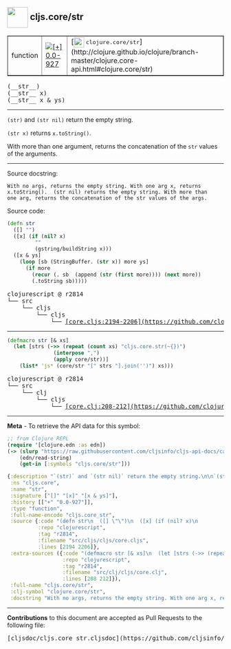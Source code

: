 ## <img width="48px" valign="middle" src="http://i.imgur.com/Hi20huC.png"> cljs.core/str

 <table border="1">
<tr>

<td>function</td>
<td><a href="https://github.com/cljsinfo/cljs-api-docs/tree/0.0-927"><img valign="middle" alt="[+] 0.0-927" src="https://img.shields.io/badge/+-0.0--927-lightgrey.svg"></a> </td>
<td>
[<img height="24px" valign="middle" src="http://i.imgur.com/1GjPKvB.png"> <samp>clojure.core/str</samp>](http://clojure.github.io/clojure/branch-master/clojure.core-api.html#clojure.core/str)
</td>
</tr>
</table>

 <samp>
(__str__)<br>
</samp>
 <samp>
(__str__ x)<br>
</samp>
 <samp>
(__str__ x & ys)<br>
</samp>

---

`(str)` and `(str nil)` return the empty string.

`(str x)` returns `x.toString()`.

With more than one argument, returns the concatenation of the `str` values of
the arguments.

---



Source docstring:

```
With no args, returns the empty string. With one arg x, returns
x.toString().  (str nil) returns the empty string. With more than
one arg, returns the concatenation of the str values of the args.
```

Source code:

```clj
(defn str
  ([] "")
  ([x] (if (nil? x)
         ""
         (gstring/buildString x)))
  ([x & ys]
    (loop [sb (StringBuffer. (str x)) more ys]
      (if more
        (recur (. sb  (append (str (first more)))) (next more))
        (.toString sb)))))
```

 <pre>
clojurescript @ r2814
└── src
    └── cljs
        └── cljs
            └── <ins>[core.cljs:2194-2206](https://github.com/clojure/clojurescript/blob/r2814/src/cljs/cljs/core.cljs#L2194-L2206)</ins>
</pre>


---

```clj
(defmacro str [& xs]
  (let [strs (->> (repeat (count xs) "cljs.core.str(~{})")
               (interpose ",")
               (apply core/str))]
    (list* 'js* (core/str "[" strs "].join('')") xs)))
```

 <pre>
clojurescript @ r2814
└── src
    └── clj
        └── cljs
            └── <ins>[core.clj:208-212](https://github.com/clojure/clojurescript/blob/r2814/src/clj/cljs/core.clj#L208-L212)</ins>
</pre>

---

__Meta__ - To retrieve the API data for this symbol:

```clj
;; from Clojure REPL
(require '[clojure.edn :as edn])
(-> (slurp "https://raw.githubusercontent.com/cljsinfo/cljs-api-docs/catalog/cljs-api.edn")
    (edn/read-string)
    (get-in [:symbols "cljs.core/str"]))
```

```clj
{:description "`(str)` and `(str nil)` return the empty string.\n\n`(str x)` returns `x.toString()`.\n\nWith more than one argument, returns the concatenation of the `str` values of\nthe arguments.",
 :ns "cljs.core",
 :name "str",
 :signature ["[]" "[x]" "[x & ys]"],
 :history [["+" "0.0-927"]],
 :type "function",
 :full-name-encode "cljs.core_str",
 :source {:code "(defn str\n  ([] \"\")\n  ([x] (if (nil? x)\n         \"\"\n         (gstring/buildString x)))\n  ([x & ys]\n    (loop [sb (StringBuffer. (str x)) more ys]\n      (if more\n        (recur (. sb  (append (str (first more)))) (next more))\n        (.toString sb)))))",
          :repo "clojurescript",
          :tag "r2814",
          :filename "src/cljs/cljs/core.cljs",
          :lines [2194 2206]},
 :extra-sources ({:code "(defmacro str [& xs]\n  (let [strs (->> (repeat (count xs) \"cljs.core.str(~{})\")\n               (interpose \",\")\n               (apply core/str))]\n    (list* 'js* (core/str \"[\" strs \"].join('')\") xs)))",
                  :repo "clojurescript",
                  :tag "r2814",
                  :filename "src/clj/cljs/core.clj",
                  :lines [208 212]}),
 :full-name "cljs.core/str",
 :clj-symbol "clojure.core/str",
 :docstring "With no args, returns the empty string. With one arg x, returns\nx.toString().  (str nil) returns the empty string. With more than\none arg, returns the concatenation of the str values of the args."}

```

---

__Contributions__ to this document are accepted as Pull Requests to the following file:

 <pre>
[cljsdoc/cljs.core_str.cljsdoc](https://github.com/cljsinfo/cljs-api-docs/blob/master/cljsdoc/cljs.core_str.cljsdoc)
</pre>

